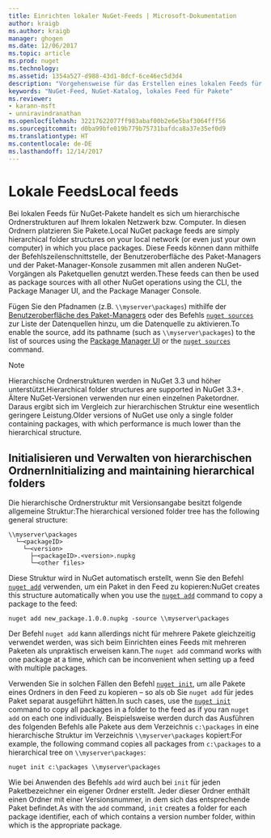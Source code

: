 ```yaml
---
title: Einrichten lokaler NuGet-Feeds | Microsoft-Dokumentation
author: kraigb
ms.author: kraigb
manager: ghogen
ms.date: 12/06/2017
ms.topic: article
ms.prod: nuget
ms.technology: 
ms.assetid: 1354a527-d988-43d1-8dcf-6ce46ec5d3d4
description: "Vorgehensweise für das Erstellen eines lokalen Feeds für NuGet-Pakete mithilfe von Ordnern Ihres lokalen Netzwerks"
keywords: "NuGet-Feed, NuGet-Katalog, lokales Feed für Pakete"
ms.reviewer:
- karann-msft
- unniravindranathan
ms.openlocfilehash: 32217622077ff983abaf00b2e6e5baf3064fff56
ms.sourcegitcommit: d0ba99bfe019b779b75731bafdca8a37e35ef0d9
ms.translationtype: HT
ms.contentlocale: de-DE
ms.lasthandoff: 12/14/2017
---
```

# <a name="local-feeds"></a><span data-ttu-id="fea32-104">Lokale Feeds</span><span class="sxs-lookup"><span data-stu-id="fea32-104">Local feeds</span></span>

<span data-ttu-id="fea32-105">Bei lokalen Feeds für NuGet-Pakete handelt es sich um hierarchische Ordnerstrukturen auf Ihrem lokalen Netzwerk bzw. Computer. In diesen Ordnern platzieren Sie Pakete.</span><span class="sxs-lookup"><span data-stu-id="fea32-105">Local NuGet package feeds are simply hierarchical folder structures on your local network (or even just your own computer) in which you place packages.</span></span> <span data-ttu-id="fea32-106">Diese Feeds können dann mithilfe der Befehlszeilenschnittstelle, der Benutzeroberfläche des Paket-Managers und der Paket-Manager-Konsole zusammen mit allen anderen NuGet-Vorgängen als Paketquellen genutzt werden.</span><span class="sxs-lookup"><span data-stu-id="fea32-106">These feeds can then be used as package sources with all other NuGet operations using the CLI, the Package Manager UI, and the Package Manager Console.</span></span>

<span data-ttu-id="fea32-107">Fügen Sie den Pfadnamen (z.B. `\\myserver\packages`) mithilfe der [Benutzeroberfläche des Paket-Managers](../tools/package-manager-ui.md#package-sources) oder des Befehls [`nuget sources`](../tools/cli-ref-sources.md) zur Liste der Datenquellen hinzu, um die Datenquelle zu aktivieren.</span><span class="sxs-lookup"><span data-stu-id="fea32-107">To enable the source, add its pathname (such as `\\myserver\packages`) to the list of sources using the [Package Manager UI](../tools/package-manager-ui.md#package-sources) or the [`nuget sources`](../tools/cli-ref-sources.md) command.</span></span>

> [!Note]
> <span data-ttu-id="fea32-108">Hierarchische Ordnerstrukturen werden in NuGet 3.3 und höher unterstützt.</span><span class="sxs-lookup"><span data-stu-id="fea32-108">Hierarchical folder structures are supported in NuGet 3.3+.</span></span> <span data-ttu-id="fea32-109">Ältere NuGet-Versionen verwenden nur einen einzelnen Paketordner. Daraus ergibt sich im Vergleich zur hierarchischen Struktur eine wesentlich geringere Leistung.</span><span class="sxs-lookup"><span data-stu-id="fea32-109">Older versions of NuGet use only a single folder containing packages, with which performance is much lower than the hierarchical structure.</span></span>

## <a name="initializing-and-maintaining-hierarchical-folders"></a><span data-ttu-id="fea32-110">Initialisieren und Verwalten von hierarchischen Ordnern</span><span class="sxs-lookup"><span data-stu-id="fea32-110">Initializing and maintaining hierarchical folders</span></span>

<span data-ttu-id="fea32-111">Die hierarchische Ordnerstruktur mit Versionsangabe besitzt folgende allgemeine Struktur:</span><span class="sxs-lookup"><span data-stu-id="fea32-111">The hierarchical versioned folder tree has the following general structure:</span></span>

    \\myserver\packages
      └─<packageID>
        └─<version>
          ├─<packageID>.<version>.nupkg
          └─<other files>

<span data-ttu-id="fea32-112">Diese Struktur wird in NuGet automatisch erstellt, wenn Sie den Befehl [`nuget add`](../tools/cli-ref-add.md) verwenden, um ein Paket in den Feed zu kopieren:</span><span class="sxs-lookup"><span data-stu-id="fea32-112">NuGet creates this structure automatically when you use the [`nuget add`](../tools/cli-ref-add.md) command to copy a package to the feed:</span></span>

```
nuget add new_package.1.0.0.nupkg -source \\myserver\packages
```

<span data-ttu-id="fea32-113">Der Befehl `nuget add` kann allerdings nicht für mehrere Pakete gleichzeitig verwendet werden, was sich beim Einrichten eines Feeds mit mehreren Paketen als unpraktisch erweisen kann.</span><span class="sxs-lookup"><span data-stu-id="fea32-113">The `nuget add` command works with one package at a time, which can be inconvenient when setting up a feed with multiple packages.</span></span>

<span data-ttu-id="fea32-114">Verwenden Sie in solchen Fällen den Befehl [`nuget init`](../tools/cli-ref-init.md), um alle Pakete eines Ordners in den Feed zu kopieren – so als ob Sie `nuget add` für jedes Paket separat ausgeführt hätten.</span><span class="sxs-lookup"><span data-stu-id="fea32-114">In such cases, use the [`nuget init`](../tools/cli-ref-init.md) command to copy all packages in a folder to the feed as if you ran `nuget add` on each one individually.</span></span> <span data-ttu-id="fea32-115">Beispielsweise werden durch das Ausführen des folgenden Befehls alle Pakete aus dem Verzeichnis `c:\packages` in eine hierarchische Struktur im Verzeichnis `\\myserver\packages` kopiert:</span><span class="sxs-lookup"><span data-stu-id="fea32-115">For example, the following command copies all packages from `c:\packages` to a hierarchical tree on `\\myserver\packages`:</span></span>

```
nuget init c:\packages \\myserver\packages
```

<span data-ttu-id="fea32-116">Wie bei Anwenden des Befehls `add` wird auch bei `init` für jeden Paketbezeichner ein eigener Ordner erstellt. Jeder dieser Ordner enthält einen Ordner mit einer Versionsnummer, in dem sich das entsprechende Paket befindet.</span><span class="sxs-lookup"><span data-stu-id="fea32-116">As with the `add` command, `init` creates a folder for each package identifier, each of which contains a version number folder, within which is the appropriate package.</span></span>
